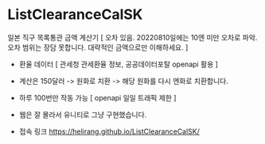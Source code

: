 # ListClearanceCalSK
일본 직구 목록통관 금액 계산기 [ 오차 있음. 20220810일에는 10엔 미만 오차로 파악. 오차 범위는 장담 못합니다. 대략적인 금액으로만 이해하세요. ]
- 환율 데이터 [ 관세청 관세환율 정보, 공공데이터포탈 openapi 활용 ]
- 계산은 150달러 -> 원화로 치환 -> 해당 원화를 다시 엔화로 치환합니다.
- 하루 100번만 작동 가능 [ openapi 일일 트래픽 제한 ]
- 웹은 잘 몰라서 유니티로 그냥 구현했습니다.

- 접속 링크
https://helirang.github.io/ListClearanceCalSK/ 
